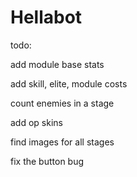 # Hellabot
 
todo:

add module base stats

add skill, elite, module costs

count enemies in a stage

add op skins

find images for all stages

fix the button bug